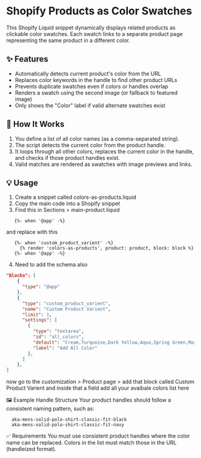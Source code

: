 # Shopify Products as Color Swatches

This Shopify Liquid snippet dynamically displays related products as clickable color swatches. Each swatch links to a separate product page representing the same product in a different color.

## ✨ Features

- Automatically detects current product's color from the URL
- Replaces color keywords in the handle to find other product URLs
- Prevents duplicate swatches even if colors or handles overlap
- Renders a swatch using the second image (or fallback to featured image)
- Only shows the "Color" label if valid alternate swatches exist

## 🧠 How It Works

1. You define a list of all color names (as a comma-separated string).
2. The script detects the current color from the product handle.
3. It loops through all other colors, replaces the current color in the handle, and checks if those product handles exist.
4. Valid matches are rendered as swatches with image previews and links.

## 💡 Usage

1. Create a snippet called colors-as-products.liquid
2. Copy the main code into a Shopify snippet
3. Find this in Sections > main-product.liquid
```liquid
   {%- when '@app' -%}
```
and replace with this
```liquid
   {%- when 'custom_product_varient' -%}
     {% render 'colors-as-products', product: product, block: block %}
   {%- when '@app' -%}
```
4. Need to add the schema also
```json
"blocks": [
    {
      "type": "@app"
    },
    {
      "type": "custom_product_varient",
      "name": "Custom Product Varient",
      "limit": 1,
      "settings": [
        {
          "type": "textarea",
          "id": "all_colors",
          "default": "Cream,Turquoise,Dark Yellow,Aqua,Spring Green,Maize,Coral,Burgundy,Heather Blue,Tangerine,Black,White,Sand,Red,Navy",
          "label": "Add All Color"
        },
      ]
    },
]
```
now go to the customization > Product page > add that block called Custom Product Varient and inside that a field add all your avaibale colors list here

🖼 Example Handle Structure
Your product handles should follow a consistent naming pattern, such as:

      aka-mens-solid-polo-shirt-classic-fit-black
      aka-mens-solid-polo-shirt-classic-fit-navy

✅ Requirements
You must use consistent product handles where the color name can be replaced.
Colors in the list must match those in the URL (handleized format).


